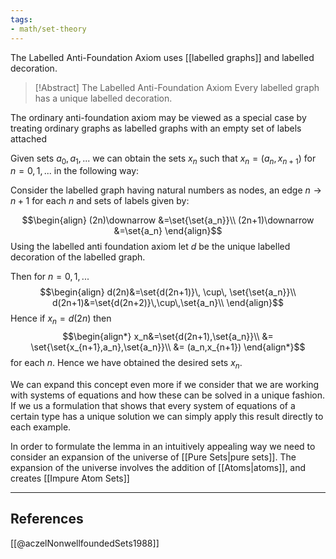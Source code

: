 ```yaml
---
tags:
- math/set-theory
---
```

The Labelled Anti-Foundation Axiom uses [[labelled graphs]] and labelled decoration.

> [!Abstract] The Labelled Anti-Foundation Axiom
> Every labelled graph has a unique labelled decoration.

The ordinary anti-foundation axiom may be viewed as a special case by treating ordinary graphs as labelled graphs with an empty set of labels attached

Given sets $a_{0}, a_{1},...$ we can obtain the sets $x_n$ such that $x_n=(a_n,x_{n+1})$ for $n=0,1,...$ in the following way:

Consider the labelled graph having natural numbers as nodes, an edge $n\rightarrow n+1$ for each $n$ and sets of labels given by:

$$\begin{align}
(2n)\downarrow &=\set{\set{a_n}}\\
(2n+1)\downarrow &=\set{a_n}
\end{align}$$
Using the labelled anti foundation axiom let $d$ be the unique labelled decoration of the labelled graph.

Then for $n=0,1,...$ 
$$\begin{align}
d(2n)&=\set{d(2n+1)}\, \cup\, \set{\set{a_n}}\\
d(2n+1)&=\set{d(2n+2)}\,\cup\,\set{a_n}\\
\end{align}$$
Hence if $x_n=d(2n)$ then 
$$\begin{align*}
x_n&=\set{d(2n+1),\set{a_n}}\\
&= \set{\set{x_{n+1},a_n},\set{a_n}}\\
&= (a_n,x_{n+1})
\end{align*}$$
for each $n$. Hence we have obtained the desired sets $x_n$.

We can expand this concept even more if we consider that we are working with systems of equations and how these can be solved in a unique fashion. If we us a formulation that shows that every system of equations of a certain type has a unique solution we can simply apply this result directly to each example.

In order to formulate the lemma in an intuitively appealing way we need to consider an expansion of the universe of [[Pure Sets|pure sets]]. The expansion of the universe involves the addition of [[Atoms|atoms]], and creates [[Impure Atom Sets]]


----
## References
[[@aczelNonwellfoundedSets1988]]

